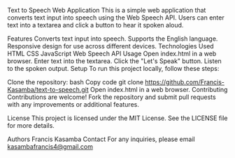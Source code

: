 Text to Speech Web Application
This is a simple web application that converts text input into speech using the Web Speech API. Users can enter text into a textarea and click a button to hear it spoken aloud.

Features
Converts text input into speech.
Supports the English language.
Responsive design for use across different devices.
Technologies Used
HTML
CSS
JavaScript
Web Speech API
Usage
Open index.html in a web browser.
Enter text into the textarea.
Click the "Let's Speak" button.
Listen to the spoken output.
Setup
To run this project locally, follow these steps:

Clone the repository:
bash
Copy code
git clone https://github.com/Francis-Kasamba/text-to-speech.git
Open index.html in a web browser.
Contributing
Contributions are welcome! Fork the repository and submit pull requests with any improvements or additional features.

License
This project is licensed under the MIT License. See the LICENSE file for more details.

Authors
Francis Kasamba
Contact
For any inquiries, please email kasambafrancis4@gmail.com






